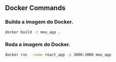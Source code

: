 ## Docker Commands

### Builda a imagem do Docker.
```bash
docker build -t meu_app .
```

### Roda a imagem do Docker.
```bash
docker run --name react_app -p 3000:3000 meu_app
```